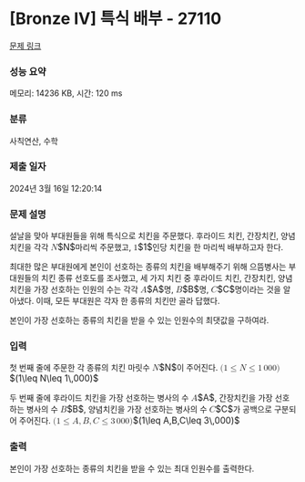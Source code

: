 # [Bronze IV] 특식 배부 - 27110 

[문제 링크](https://www.acmicpc.net/problem/27110) 

### 성능 요약

메모리: 14236 KB, 시간: 120 ms

### 분류

사칙연산, 수학

### 제출 일자

2024년 3월 16일 12:20:14

### 문제 설명

<p>설날을 맞아 부대원들을 위해 특식으로 치킨을 주문했다. 후라이드 치킨, 간장치킨, 양념치킨을 각각 <mjx-container class="MathJax" jax="CHTML" style="font-size: 109%; position: relative;"><mjx-math class="MJX-TEX" aria-hidden="true"><mjx-mi class="mjx-i"><mjx-c class="mjx-c1D441 TEX-I"></mjx-c></mjx-mi></mjx-math><mjx-assistive-mml unselectable="on" display="inline"><math xmlns="http://www.w3.org/1998/Math/MathML"><mi>N</mi></math></mjx-assistive-mml><span aria-hidden="true" class="no-mathjax mjx-copytext">$N$</span></mjx-container>마리씩 주문했고, <mjx-container class="MathJax" jax="CHTML" style="font-size: 109%; position: relative;"><mjx-math class="MJX-TEX" aria-hidden="true"><mjx-mn class="mjx-n"><mjx-c class="mjx-c31"></mjx-c></mjx-mn></mjx-math><mjx-assistive-mml unselectable="on" display="inline"><math xmlns="http://www.w3.org/1998/Math/MathML"><mn>1</mn></math></mjx-assistive-mml><span aria-hidden="true" class="no-mathjax mjx-copytext">$1$</span></mjx-container>인당 치킨을 한 마리씩 배부하고자 한다.</p>

<p>최대한 많은 부대원에게 본인이 선호하는 종류의 치킨을 배부해주기 위해 으뜸병사는 부대원들의 치킨 종류 선호도를 조사했고, 세 가지 치킨 중 후라이드 치킨, 간장치킨, 양념치킨을 가장 선호하는 인원의 수는 각각 <mjx-container class="MathJax" jax="CHTML" style="font-size: 109%; position: relative;"><mjx-math class="MJX-TEX" aria-hidden="true"><mjx-mi class="mjx-i"><mjx-c class="mjx-c1D434 TEX-I"></mjx-c></mjx-mi></mjx-math><mjx-assistive-mml unselectable="on" display="inline"><math xmlns="http://www.w3.org/1998/Math/MathML"><mi>A</mi></math></mjx-assistive-mml><span aria-hidden="true" class="no-mathjax mjx-copytext">$A$</span></mjx-container>명, <mjx-container class="MathJax" jax="CHTML" style="font-size: 109%; position: relative;"><mjx-math class="MJX-TEX" aria-hidden="true"><mjx-mi class="mjx-i"><mjx-c class="mjx-c1D435 TEX-I"></mjx-c></mjx-mi></mjx-math><mjx-assistive-mml unselectable="on" display="inline"><math xmlns="http://www.w3.org/1998/Math/MathML"><mi>B</mi></math></mjx-assistive-mml><span aria-hidden="true" class="no-mathjax mjx-copytext">$B$</span></mjx-container>명, <mjx-container class="MathJax" jax="CHTML" style="font-size: 109%; position: relative;"><mjx-math class="MJX-TEX" aria-hidden="true"><mjx-mi class="mjx-i"><mjx-c class="mjx-c1D436 TEX-I"></mjx-c></mjx-mi></mjx-math><mjx-assistive-mml unselectable="on" display="inline"><math xmlns="http://www.w3.org/1998/Math/MathML"><mi>C</mi></math></mjx-assistive-mml><span aria-hidden="true" class="no-mathjax mjx-copytext">$C$</span></mjx-container>명이라는 것을 알아냈다. 이때, 모든 부대원은 각자 한 종류의 치킨만 골라 답했다.</p>

<p>본인이 가장 선호하는 종류의 치킨을 받을 수 있는 인원수의 최댓값을 구하여라.</p>

### 입력 

 <p>첫 번째 줄에 주문한 각 종류의 치킨 마릿수 <mjx-container class="MathJax" jax="CHTML" style="font-size: 109%; position: relative;"><mjx-math class="MJX-TEX" aria-hidden="true"><mjx-mi class="mjx-i"><mjx-c class="mjx-c1D441 TEX-I"></mjx-c></mjx-mi></mjx-math><mjx-assistive-mml unselectable="on" display="inline"><math xmlns="http://www.w3.org/1998/Math/MathML"><mi>N</mi></math></mjx-assistive-mml><span aria-hidden="true" class="no-mathjax mjx-copytext">$N$</span></mjx-container>이 주어진다. <mjx-container class="MathJax" jax="CHTML" style="font-size: 109%; position: relative;"><mjx-math class="MJX-TEX" aria-hidden="true"><mjx-mo class="mjx-n"><mjx-c class="mjx-c28"></mjx-c></mjx-mo><mjx-mn class="mjx-n"><mjx-c class="mjx-c31"></mjx-c></mjx-mn><mjx-mo class="mjx-n" space="4"><mjx-c class="mjx-c2264"></mjx-c></mjx-mo><mjx-mi class="mjx-i" space="4"><mjx-c class="mjx-c1D441 TEX-I"></mjx-c></mjx-mi><mjx-mo class="mjx-n" space="4"><mjx-c class="mjx-c2264"></mjx-c></mjx-mo><mjx-mn class="mjx-n" space="4"><mjx-c class="mjx-c31"></mjx-c></mjx-mn><mjx-mstyle><mjx-mspace style="width: 0.167em;"></mjx-mspace></mjx-mstyle><mjx-mn class="mjx-n"><mjx-c class="mjx-c30"></mjx-c><mjx-c class="mjx-c30"></mjx-c><mjx-c class="mjx-c30"></mjx-c></mjx-mn><mjx-mo class="mjx-n"><mjx-c class="mjx-c29"></mjx-c></mjx-mo></mjx-math><mjx-assistive-mml unselectable="on" display="inline"><math xmlns="http://www.w3.org/1998/Math/MathML"><mo stretchy="false">(</mo><mn>1</mn><mo>≤</mo><mi>N</mi><mo>≤</mo><mn>1</mn><mstyle scriptlevel="0"><mspace width="0.167em"></mspace></mstyle><mn>000</mn><mo stretchy="false">)</mo></math></mjx-assistive-mml><span aria-hidden="true" class="no-mathjax mjx-copytext">$(1\leq N\leq 1\,000)$</span> </mjx-container></p>

<p>두 번째 줄에 후라이드 치킨을 가장 선호하는 병사의 수 <mjx-container class="MathJax" jax="CHTML" style="font-size: 109%; position: relative;"><mjx-math class="MJX-TEX" aria-hidden="true"><mjx-mi class="mjx-i"><mjx-c class="mjx-c1D434 TEX-I"></mjx-c></mjx-mi></mjx-math><mjx-assistive-mml unselectable="on" display="inline"><math xmlns="http://www.w3.org/1998/Math/MathML"><mi>A</mi></math></mjx-assistive-mml><span aria-hidden="true" class="no-mathjax mjx-copytext">$A$</span></mjx-container>, 간장치킨을 가장 선호하는 병사의 수 <mjx-container class="MathJax" jax="CHTML" style="font-size: 109%; position: relative;"><mjx-math class="MJX-TEX" aria-hidden="true"><mjx-mi class="mjx-i"><mjx-c class="mjx-c1D435 TEX-I"></mjx-c></mjx-mi></mjx-math><mjx-assistive-mml unselectable="on" display="inline"><math xmlns="http://www.w3.org/1998/Math/MathML"><mi>B</mi></math></mjx-assistive-mml><span aria-hidden="true" class="no-mathjax mjx-copytext">$B$</span></mjx-container>, 양념치킨을 가장 선호하는 병사의 수 <mjx-container class="MathJax" jax="CHTML" style="font-size: 109%; position: relative;"><mjx-math class="MJX-TEX" aria-hidden="true"><mjx-mi class="mjx-i"><mjx-c class="mjx-c1D436 TEX-I"></mjx-c></mjx-mi></mjx-math><mjx-assistive-mml unselectable="on" display="inline"><math xmlns="http://www.w3.org/1998/Math/MathML"><mi>C</mi></math></mjx-assistive-mml><span aria-hidden="true" class="no-mathjax mjx-copytext">$C$</span></mjx-container>가 공백으로 구분되어 주어진다. <mjx-container class="MathJax" jax="CHTML" style="font-size: 109%; position: relative;"><mjx-math class="MJX-TEX" aria-hidden="true"><mjx-mo class="mjx-n"><mjx-c class="mjx-c28"></mjx-c></mjx-mo><mjx-mn class="mjx-n"><mjx-c class="mjx-c31"></mjx-c></mjx-mn><mjx-mo class="mjx-n" space="4"><mjx-c class="mjx-c2264"></mjx-c></mjx-mo><mjx-mi class="mjx-i" space="4"><mjx-c class="mjx-c1D434 TEX-I"></mjx-c></mjx-mi><mjx-mo class="mjx-n"><mjx-c class="mjx-c2C"></mjx-c></mjx-mo><mjx-mi class="mjx-i" space="2"><mjx-c class="mjx-c1D435 TEX-I"></mjx-c></mjx-mi><mjx-mo class="mjx-n"><mjx-c class="mjx-c2C"></mjx-c></mjx-mo><mjx-mi class="mjx-i" space="2"><mjx-c class="mjx-c1D436 TEX-I"></mjx-c></mjx-mi><mjx-mo class="mjx-n" space="4"><mjx-c class="mjx-c2264"></mjx-c></mjx-mo><mjx-mn class="mjx-n" space="4"><mjx-c class="mjx-c33"></mjx-c></mjx-mn><mjx-mstyle><mjx-mspace style="width: 0.167em;"></mjx-mspace></mjx-mstyle><mjx-mn class="mjx-n"><mjx-c class="mjx-c30"></mjx-c><mjx-c class="mjx-c30"></mjx-c><mjx-c class="mjx-c30"></mjx-c></mjx-mn><mjx-mo class="mjx-n"><mjx-c class="mjx-c29"></mjx-c></mjx-mo></mjx-math><mjx-assistive-mml unselectable="on" display="inline"><math xmlns="http://www.w3.org/1998/Math/MathML"><mo stretchy="false">(</mo><mn>1</mn><mo>≤</mo><mi>A</mi><mo>,</mo><mi>B</mi><mo>,</mo><mi>C</mi><mo>≤</mo><mn>3</mn><mstyle scriptlevel="0"><mspace width="0.167em"></mspace></mstyle><mn>000</mn><mo stretchy="false">)</mo></math></mjx-assistive-mml><span aria-hidden="true" class="no-mathjax mjx-copytext">$(1\leq A,B,C\leq 3\,000)$</span> </mjx-container></p>

### 출력 

 <p>본인이 가장 선호하는 종류의 치킨을 받을 수 있는 최대 인원수를 출력한다.</p>


